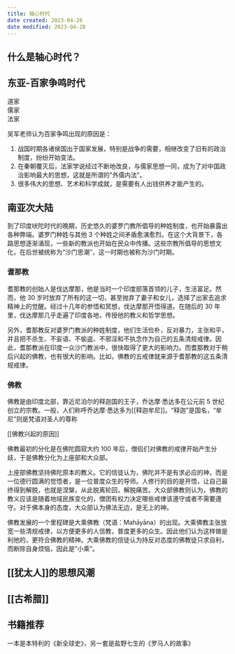 ```yaml
---
title: 轴心时代
date created: 2023-04-28
date modified: 2023-04-28
---
```


## 什么是轴心时代？

## 东亚-百家争鸣时代

道家  
儒家  
法家

吴军老师认为百家争鸣出现的原因是：

1. 战国时期各诸侯国出于国家发展，特别是战争的需要，相继改变了旧有的政治制度，纷纷开始变法。
2. 在秦朝覆灭后，法家学说经过不断地改良，与儒家思想一同，成为了对中国政治影响最大的思想，这就是所谓的"外儒内法”。
3. 很多伟大的思想、艺术和科学成就，是需要有人出钱供养才能产生的。

## 南亚次大陆

到了印度吠陀时代的晚期，历史悠久的婆罗门教所倡导的种姓制度，也开始暴露出各种弊端。婆罗门种姓与其他 3 个种姓之间矛盾愈演愈烈。在这个大背景下，各路思想逐渐涌现，一些新的教派也开始在民众中传播。这些宗教所倡导的思想文化，在后世被统称为“沙门思潮”，这一时期也被称为沙门时期。

### 耆那教

耆那教的创始人是伐达摩那，他是当时一个印度部落首领的儿子，生活富足。然而，他 30 岁时放弃了所有的这一切，甚至抛弃了妻子和女儿，选择了出家去追求精神上的觉醒。经过十几年的参悟和冥想，伐达摩那开悟得道。在随后的 30 年里，伐达摩那几乎走遍了印度各地，传授他的教义和哲学思想。

另外，耆那教反对婆罗门教派的种姓制度，他们生活俭朴，反对暴力，主张和平，并且把不杀生、不妄语、不偷盗、不邪淫和不执念作为自己的五条清规戒律。因此，耆那教派在印度一众沙门教派中，很快取得了更大的影响力。而耆那教对于稍后兴起的佛教，也有很大的影响。比如，佛教的五戒律就来源于耆那教的这五条清规戒律。

### 佛教

佛教是由印度北部，靠近尼泊尔的释迦国的王子，乔达摩·悉达多在公元前 5 世纪创立的宗教。一般，人们称呼乔达摩·悉达多为[[释迦牟尼]]。“释迦”是国名，“牟尼”则是梵语对圣人的尊称

[[佛教兴起的原因]]

佛教最初的分化是在佛陀圆寂大约 100 年后，僧侣们对佛教的戒律开始产生分歧，于是佛教分化为上座部和大众部。

上座部佛教坚持佛陀原本的教义。它的信徒认为，佛陀并不是有求必应的神，而是一位德行圆满的觉悟者，是一位普度众生的导师。人修行的目的是开悟，让自己最终得到解脱，也就是涅槃，从此脱离轮回，解脱痛苦。大众部佛教则认为，佛教的教义应该是随着地域民族变化的，僧团有权力决定哪些戒律该遵守或者不需要遵守。对于佛本身的态度，大众部认为佛法无边，是无上的神。

佛教发展的一个里程碑是大乘佛教（梵语：Mahāyāna）的出现。大乘佛教主张放宽一些清规戒律，以方便更多的人信教，普度更多的众生。因此他们认为这样做是利他的，更符合佛教的精神。大乘佛教的信徒认为持反对态度的佛教徒只求自利，而断除自身烦恼，因此是“小乘”。

## [[犹太人]]的思想风潮

## [[古希腊]]

## 书籍推荐

一本是本特利的《新全球史》，另一套是盐野七生的《罗马人的故事》
